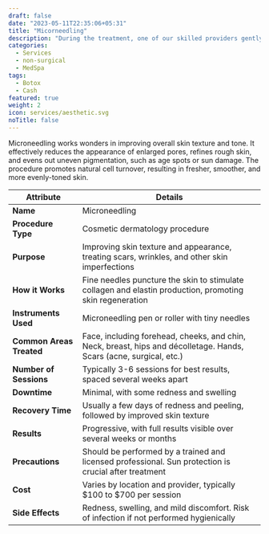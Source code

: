 ```yaml
---
draft: false
date: "2023-05-11T22:35:06+05:31"
title: "Micorneedling"
description: "During the treatment, one of our skilled providers gently moves the state of the art Microneedling golden pen over the skin, creating micro-injuries. These tiny injuries activate the body's natural wound healing response, stimulating the production of collagen and elastin. Following the Microneedling session, the skin may appear slightly red and swollen. Rest assured, these effects are temporary and typically subside within a few days."
categories:
  - Services
  - non-surgical
  - MedSpa
tags:
  - Botox
  - Cash
featured: true
weight: 2
icon: services/aesthetic.svg
noTitle: false
---
```

 
Microneedling works wonders in improving overall skin texture and tone. It effectively reduces the appearance of enlarged pores, refines rough skin, and evens out uneven pigmentation, such as age spots or sun damage. The procedure promotes natural cell turnover, resulting in fresher, smoother, and more evenly-toned skin.

| Attribute                 | Details                                      |
|---------------------------|----------------------------------------------|
| **Name**                  | Microneedling                                |
| **Procedure Type**        | Cosmetic dermatology procedure               |
| **Purpose**               | Improving skin texture and appearance, treating scars, wrinkles, and other skin imperfections |
| **How it Works**          | Fine needles puncture the skin to stimulate collagen and elastin production, promoting skin regeneration |
| **Instruments Used**     | Microneedling pen or roller with tiny needles |
| **Common Areas Treated**  | Face, including forehead, cheeks, and chin, Neck, breast, hips and décolletage. Hands, Scars (acne, surgical, etc.)|
| **Number of Sessions**    | Typically 3-6 sessions for best results, spaced several weeks apart |
| **Downtime**              | Minimal, with some redness and swelling     |
| **Recovery Time**         | Usually a few days of redness and peeling, followed by improved skin texture |
| **Results**               | Progressive, with full results visible over several weeks or months |
| **Precautions**           | Should be performed by a trained and licensed professional.  Sun protection is crucial after treatment |
| **Cost**                  | Varies by location and provider, typically $100 to $700 per session |
| **Side Effects**         | Redness, swelling, and mild discomfort.  Risk of infection if not performed hygienically |